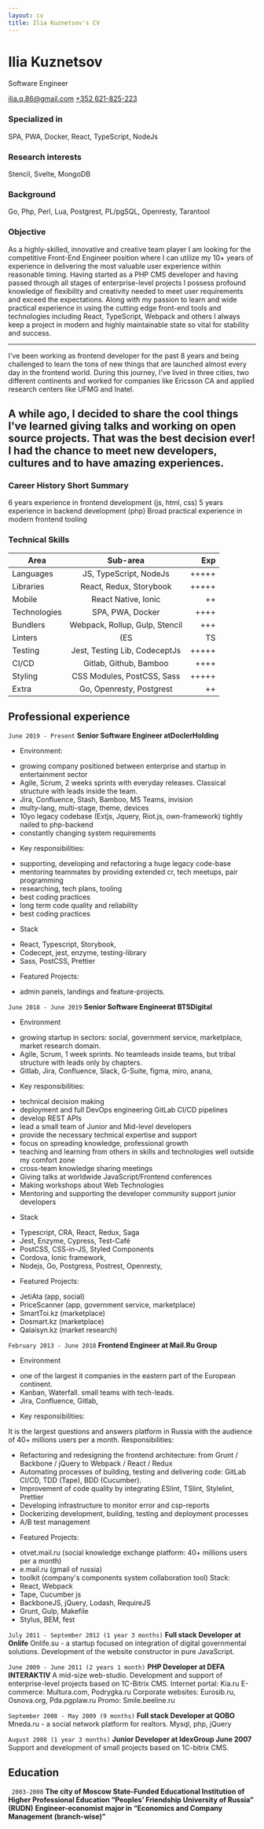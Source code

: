 ```yaml
---
layout: cv
title: Ilia Kuznetsov's CV
---
```

# Ilia Kuznetsov
Software Engineer

<div id="webaddress">
    <a href="mailto:ilia.q.86@gmail.com">ilia.q.86@gmail.com</a>
    <a href="call:+352621825223">+352 621-825-223</a>
</div>

### Specialized in
SPA, PWA, Docker, React, TypeScript, NodeJs

### Research interests
Stencil, Svelte, MongoDB

### Background
Go, Php, Perl, Lua, Postgrest, PL/pgSQL, Openresty, Tarantool

### Objective
As a highly-skilled, innovative and creative team player I am looking for the competitive Front-End Engineer position where I can utilize my 10+ years of experience in delivering the most valuable user experience within reasonable timing. Having started as a PHP CMS developer and having passed through all stages of enterprise-level projects I possess profound knowledge of flexibility and creativity needed to meet user requirements and exceed the expectations. Along with my passion to learn and wide practical experience in using the cutting edge front-end tools and technologies including React, TypeScript, Webpack and others I always keep a project in modern and highly maintainable state so vital for stability and success.

---
I've been working as frontend developer for the past 8 years and being challenged to learn the tons of new things that are launched almost every day in the frontend world. During this journey, I've lived in three cities, two different continents and worked for companies like Ericsson CA and applied research centers like UFMG and Inatel.

A while ago, I decided to share the cool things I've learned giving talks and working on open source projects.
That was the best decision ever! I had the chance to meet new developers, cultures and to have amazing experiences.
---




### Career History Short Summary
6 years experience in frontend development (js, html, css) 5 years experience in backend development (php)
Broad practical experience in modern frontend tooling

### Technical Skills
| Area          |  Sub-area                     | Exp   |
|-------------- |:-----------------------------:|------:|
| Languages     | JS, TypeScript, NodeJs        | +++++ |
| Libraries     | React, Redux, Storybook       | +++++ |
| Mobile        | React Native, Ionic           | ++    |
| Technologies  | SPA, PWA, Docker              | ++++  |
| Bundlers      | Webpack, Rollup, Gulp, Stencil| +++   |
| Linters       | (ES|T​S|Style)lint, ​Prettier   | ++++  |
| Testing       | Jest, Testing Lib, CodeceptJs | +++++ |
| CI/CD         | Gitlab, Github, Bamboo        | ++++  |
| Styling       | CSS Modules, PostCSS, Sass    | +++++ |
| Extra         | Go, Openresty, Postgrest      | ++    |

## Professional experience

`June 2019 - Present`
__Senior Software Engineer​ at ​DoclerHolding__
* Environment:
- growing company positioned between enterprise and startup in entertainment sector
- Agile, Scrum, 2 weeks sprints with everyday releases. Classical structure with leads inside the team.
- Jira, Confluence, Stash, Bamboo, MS Teams, invision
- multy-lang, multi-stage, theme, devices
- 10yo legacy codebase (Extjs, Jquery, Riot.js, own-framework) tightly nailed to php-backend
- constantly changing system requirements
* Key responsibilities:
- supporting, developing and refactoring a huge legacy code-base
- mentoring teammates by providing extended cr, tech meetups, pair programming
- researching, tech plans, tooling
- best coding practices
- long term code quality and reliability
- best coding practices
* Stack
- React, Typescript, Storybook, 
- Codecept, jest, enzyme, testing-library
- Sass, PostCSS, ​Prettier
* Featured Projects:
- admin panels, landings and feature-projects.


`June 2018 - June 2019`
__Senior Software Engineer​ at B​TSDigital__
* Environment
- growing startup in sectors: social, government service, marketplace, market research domain.
- Agile, Scrum, 1 week sprints. No teamleads inside teams, but tribal structure with leads only by chapters.
- Gitlab, Jira, Confluence, Slack, G-Suite, figma, miro, anana, 
* Key responsibilities:
- technical decision making 
- deployment and full DevOps engineering GitLab CI/CD pipelines
- develop REST APIs
- lead a small team of Junior and Mid-level developers
- provide the necessary technical expertise and support
- focus on spreading knowledge, professional growth
- teaching and learning from others in skills and technologies well outside my comfort zone
- cross-team knowledge sharing meetings
- Giving talks at worldwide JavaScript/Frontend conferences
- Making workshops about Web Technologies
- Mentoring and supporting the developer community support junior developers
* Stack
- Typescript, CRA, React, Redux, Saga
- Jest, Enzyme, Cypress, Test-Café
- PostCSS, CSS-in-JS, Styled Components
- Cordova, Ionic framework,
- Nodejs, Go, Postgress, Postrest, Openresty, 
* Featured Projects:
- JetiAta (app, social)
- PriceScanner (app, government service, marketplace)
- SmartToi.kz (marketplace)
- Dosmart.kz (marketplace)
- Qalaisyn.kz (market research)

`February 2013 - June 2018`
__Frontend ​Engineer​ at Mail.Ru Group__
* Environment
- one of the largest it companies in the eastern part of the European continent.
- Kanban, Waterfall. small teams with tech-leads.
- Jira, Confluence, Gitlab, 
* Key responsibilities:

It is the largest questions and answers platform in Russia with the audience of 40+ millions users per a month.
Responsibilities:
- Refactoring and redesigning the frontend architecture: from Grunt / Backbone / jQuery to Webpack / React / Redux
- Automating processes of building, testing and delivering code: GitLab CI/CD, TDD (Tape), BDD (Cucumber).
- Improvement of code quality by integrating ESlint, TSlint, Stylelint, Prettier
- Developing infrastructure to monitor error and csp-reports
- Dockerizing development, building, testing and deployment processes
- A/B test management
* Featured Projects:
- otvet.mail.ru (social knowledge exchange platform: 40+ millions users per a month)
- e.mail.ru (gmail of russia)
- toolkit (company's components system collaboration tool)
Stack:
- React, Webpack
- Tape, Cucumber js
- BackboneJS, jQuery, Lodash, RequireJS
- Grunt, Gulp, Makefile
- Stylus, BEM, fest


`July 2011 - September 2012 (1 year 3 months)`
__Full stack Developer at Onlife__
Onlife.su - a startup focused on integration of digital governmental solutions. ​Development of the website constructor in pure JavaScript.

`June 2009 - June 2011 (2 years 1 month)`
__PHP Developer at DEFA INTERAKTIV__
A mid-size web-studio.
Development and support of enterprise-level projects based on 1C-Bitrix CMS.
Internet portal: Kia.ru
E-commerce: Multura.com​, Podrygka.ru 
Corporate websites: Eurosib.ru, Osnova.org, Pda.pgplaw.ru
Promo: Smile.beeline.ru​

`September 2008 - May 2009 (9 months)`
__Full stack Developer at QOBO__
Mneda.ru - ​a social network platform for realtors. Mysql, php, jQuery

`August 2008 (1 year 3 months)`
__Junior Developer at IdexGroup June 2007__
Support and development of small projects based on 1C-bitrix CMS.

## Education
` 2003-2008`
__The city of Moscow State-Funded Educational Institution of Higher Professional Education “Peoples’ Friendship University of Russia” (RUDN)__
__Engineer-economist major in “Economics and Company Management (branch-wise)”__

<!-- ### Footer

Last updated: Sep 2020 -->

